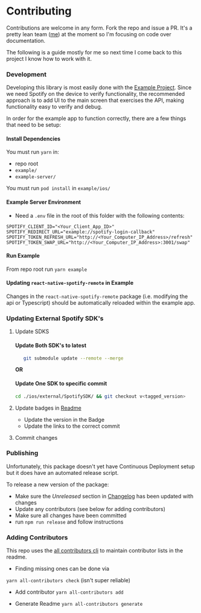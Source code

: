 # Contributing

Contributions are welcome in any form. Fork the repo and issue a PR. It's a pretty lean team ([me](https://github.com/cjam)) at the moment so I'm focusing on code over documentation.

The following is a guide mostly for me so next time I come back to this project I know how to work with it.

### Development

Developing this library is most easily done with the [Example Project](./example). Since we need Spotify on the device to verify functionality, the recommended approach is to add UI to the main screen that exercises the API, making functionality easy to verify and debug.

In order for the example app to function correctly, there are a few things that need to be setup:

#### Install Dependencies

You must run `yarn` in:

- repo root
- `example/`
- `example-server/`

You must run `pod install` in `example/ios/`

#### Example Server Environment

- Need a `.env` file in the root of this folder with the following contents:

```env
SPOTIFY_CLIENT_ID="<Your_Client_App_ID>"
SPOTIFY_REDIRECT_URL="example://spotify-login-callback"
SPOTIFY_TOKEN_REFRESH_URL="http://<Your_Computer_IP_Address>/refresh"
SPOTIFY_TOKEN_SWAP_URL="http://<Your_Computer_IP_Address>:3001/swap"
```

#### Run Example

From repo root run `yarn example`

#### Updating `react-native-spotify-remote` in Example

Changes in the `react-native-spotify-remote` package (i.e. modifying the api or Typescript) should be automatically reloaded within the example app.

### Updating External Spotify SDK's

1. Update SDKS
   #### Update Both SDK's to latest
   ```sh
      git submodule update --remote --merge
   ```
   **OR**
   #### Update One SDK to specific commit
   ```sh
   cd ./ios/external/SpotifySDK/ && git checkout v<tagged_version>
   ```
2. Update badges in [Readme](./README)

   - Update the version in the Badge
   - Update the links to the correct commit

3. Commit changes

### Publishing

Unfortunately, this package doesn't yet have Continuous Deployment setup but it does have an automated release script.

To release a new version of the package:

- Make sure the _Unreleased_ section in [Changelog](./CHANGELOG) has been updated with changes
- Update any contributors (see below for adding contributors)
- Make sure all changes have been committed
- run `npm run release` and follow instructions

### Adding Contributors

This repo uses the [all contributors cli](https://allcontributors.org/docs/en/cli/usage) to maintain contributor lists in the readme.

- Finding missing ones can be done via

`yarn all-contributors check` (isn't super reliable)

- Add contributor
  `yarn all-contributors add`

- Generate Readme
  `yarn all-contributors generate`
